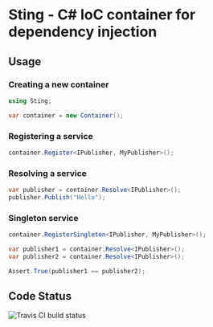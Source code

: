 # Sting - C# IoC container for dependency injection

## Usage

### Creating a new container
```csharp
using Sting;

var container = new Container();
```

### Registering a service
```csharp
container.Register<IPublisher, MyPublisher>();
```

### Resolving a service
```csharp
var publisher = container.Resolve<IPublisher>();
publisher.Publish("Hello");
```

### Singleton service
```csharp
container.RegisterSingleton<IPublisher, MyPublisher>();

var publisher1 = container.Resolve<IPublisher>();
var publisher2 = container.Resolve<IPublisher>();

Assert.True(publisher1 == publisher2);
```

## Code Status

![Travis CI build status](https://travis-ci.org/gmmoreira/sting-ioc.svg?branch=master)
